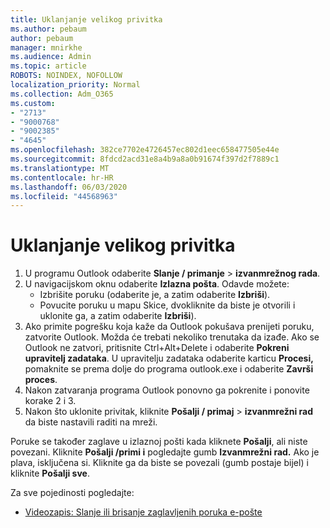 ```yaml
---
title: Uklanjanje velikog privitka
ms.author: pebaum
author: pebaum
manager: mnirkhe
ms.audience: Admin
ms.topic: article
ROBOTS: NOINDEX, NOFOLLOW
localization_priority: Normal
ms.collection: Adm_O365
ms.custom:
- "2713"
- "9000768"
- "9002385"
- "4645"
ms.openlocfilehash: 382ce7702e4726457ec802d1eec658477505e44e
ms.sourcegitcommit: 8fdcd2acd31e8a4b9a8a0b91674f397d2f7889c1
ms.translationtype: MT
ms.contentlocale: hr-HR
ms.lasthandoff: 06/03/2020
ms.locfileid: "44568963"
---
```

# <a name="remove-the-large-attachment"></a>Uklanjanje velikog privitka

1. U programu Outlook odaberite **Slanje / primanje**  >  **izvanmrežnog rada**. 
2. U navigacijskom oknu odaberite **Izlazna pošta**. Odavde možete: 
    - Izbrišite poruku (odaberite je, a zatim odaberite **Izbriši**).
    - Povucite poruku u mapu Skice, dvokliknite da biste je otvorili i uklonite ga, a zatim odaberite **Izbriši**).
3. Ako primite pogrešku koja kaže da Outlook pokušava prenijeti poruku, zatvorite Outlook. Možda će trebati nekoliko trenutaka da izađe. Ako se Outlook ne zatvori, pritisnite Ctrl+Alt+Delete i odaberite **Pokreni upravitelj zadataka**. U upravitelju zadataka odaberite karticu **Procesi,** pomaknite se prema dolje do programa outlook.exe i odaberite **Završi proces**.
4. Nakon zatvaranja programa Outlook ponovno ga pokrenite i ponovite korake 2 i 3. 
5. Nakon što uklonite privitak, kliknite **Pošalji / primaj**  >  **izvanmrežni rad** da biste nastavili raditi na mreži. 

Poruke se također zaglave u izlaznoj pošti kada kliknete **Pošalji**, ali niste povezani. Kliknite **Pošalji /primi i** pogledajte gumb **Izvanmrežni rad.** Ako je plava, isključena si. Kliknite ga da biste se povezali (gumb postaje bijel) i kliknite **Pošalji sve**.
 
 Za sve pojedinosti pogledajte:
- [Videozapis: Slanje ili brisanje zaglavljenih poruka e-pošte](https://support.office.com/article/Video-Send-or-delete-an-email-stuck-in-your-outbox-26d5d34a-4e5f-444a-a9e8-44db04a94dec) 